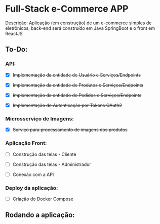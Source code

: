 # Full-Stack e-Commerce APP

Descrição: 
Aplicação (em construção) de um e-commerce simples de eletrônicos, back-end será construído em Java SpringBoot e o front em ReactJS

## To-Do:

### API:

- [X] ~~Implementação da entidade de Usuário e Serviços/Endpoints~~

- [X] ~~Implementação da entidade de Produtos e Serviços/Endpoints~~

- [X] ~~Implementação da entidade de Pedidos e Serviços/Endpoints~~

- [X] ~~Implementação de Autenticação por Tokens OAuth2~~

### Microsserviço de Imagens:

- [X] ~~Serviço para processamento de imagens dos produtos~~

### Aplicação Front:

- [ ] Construção das telas - Cliente

- [ ] Construção das telas - Administrador

- [ ] Conexão com a API

### Deploy da aplicação:

- [ ] Criação do Docker Compose


## Rodando a aplicação:

